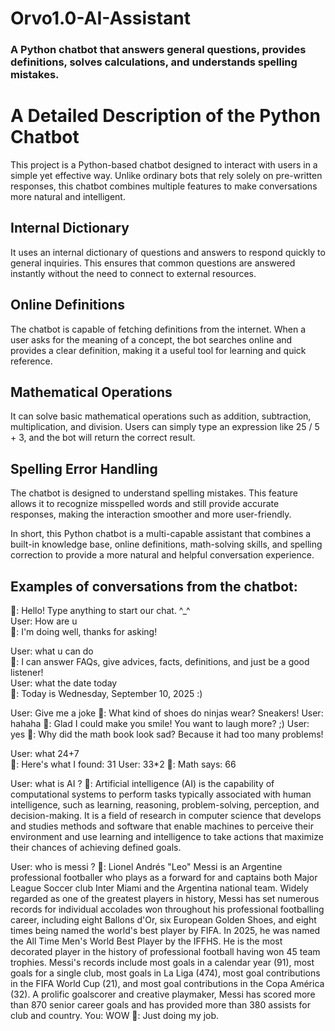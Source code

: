 # Orvo1.0-AI-Assistant
### A Python chatbot that answers general questions, provides definitions, solves calculations, and understands spelling mistakes.

# A Detailed Description of the Python Chatbot

This project is a Python-based chatbot designed to interact with users in a simple yet effective way. Unlike ordinary bots that rely solely on pre-written responses, this chatbot combines multiple features to make conversations more natural and intelligent.

## Internal Dictionary  
It uses an internal dictionary of questions and answers to respond quickly to general inquiries. This ensures that common questions are answered instantly without the need to connect to external resources.  

## Online Definitions  
The chatbot is capable of fetching definitions from the internet. When a user asks for the meaning of a concept, the bot searches online and provides a clear definition, making it a useful tool for learning and quick reference.  

## Mathematical Operations  
It can solve basic mathematical operations such as addition, subtraction, multiplication, and division. Users can simply type an expression like 25 / 5 + 3, and the bot will return the correct result.  

## Spelling Error Handling  
The chatbot is designed to understand spelling mistakes. This feature allows it to recognize misspelled words and still provide accurate responses, making the interaction smoother and more user-friendly.  


In short, this Python chatbot is a multi-capable assistant that combines a built-in knowledge base, online definitions, math-solving skills, and spelling correction to provide a more natural and helpful conversation experience.


## Examples of conversations from the chatbot:

🤖: Hello! Type anything to start our chat. ^_^  
User: How are u  
🤖: I'm doing well, thanks for asking! 

User: what u can do  
🤖: I can answer FAQs, give advices, facts, definitions, and just be a good listener!     
User: what the date today    
🤖: Today is Wednesday, September 10, 2025 :)    

User: Give me a joke
🤖: What kind of shoes do ninjas wear? Sneakers!
User: hahaha
🤖: Glad I could make you smile! You want to laugh more? ;) 
User: yes
🤖: Why did the math book look sad? Because it had too many problems!

User: what 24+7    
🤖: Here's what I found: 31
User: 33*2
🤖: Math says: 66

User: what is AI ?
🤖: Artificial intelligence (AI) is the capability of computational systems to perform tasks typically associated with human intelligence, such as learning, reasoning, problem-solving, perception, and decision-making. It is a field of research in computer science that develops and studies methods and software that enable machines to perceive their environment and 
use learning and intelligence to take actions that maximize their chances of achieving defined goals.

User: who is messi ?
🤖: Lionel Andrés "Leo" Messi is an Argentine professional footballer who plays as a forward for and captains both Major League Soccer club Inter Miami and the Argentina national team. Widely regarded as one of the greatest players in history, Messi has set numerous records for individual accolades won throughout his professional footballing career, including eight Ballons d'Or, six European Golden Shoes, and eight times being named the world's best player by FIFA. In 2025, he was named the All Time Men's World Best Player by the IFFHS. He is 
the most decorated player in the history of professional football having won 45 team trophies. Messi's records include most goals in a calendar year (91), most goals for a single club, most goals in La Liga (474), most goal contributions in the FIFA World Cup (21), and most goal contributions in the Copa América (32). A prolific goalscorer and creative playmaker, 
Messi has scored more than 870 senior career goals and has provided more than 380 assists for club and country.
You: WOW
🤖: Just doing my job.

